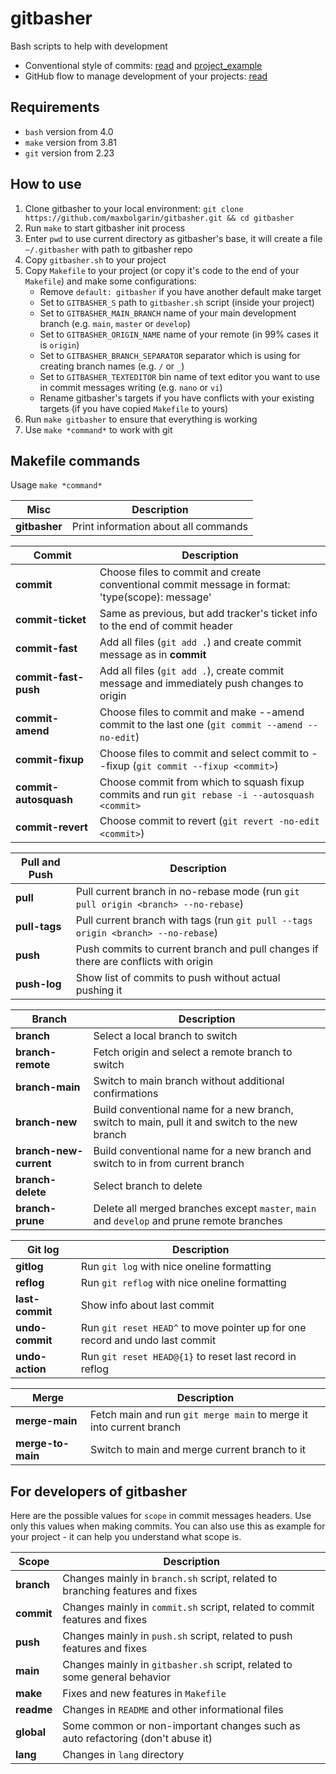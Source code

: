 # gitbasher

Bash scripts to help with development

* Conventional style of commits: [read](https://www.conventionalcommits.org/en) and [project_example](https://gist.github.com/brianclements/841ea7bffdb01346392c)
* GitHub flow to manage development of your projects: [read](https://gitversion.net/docs/learn/branching-strategies/githubflow/)


## Requirements

* `bash` version from 4.0
* `make` version from 3.81
* `git`  version from 2.23


## How to use

1. Clone gitbasher to your local environment: `git clone https://github.com/maxbolgarin/gitbasher.git && cd gitbasher`
2. Run `make` to start gitbasher init process
3. Enter `pwd` to use current directory as gitbasher's base, it will create a file `~/.gitbasher` with path to gitbasher repo
4. Copy `gitbasher.sh` to your project
5. Copy `Makefile` to your project (or copy it's code to the end of your `Makefile`) and make some configurations:
    * Remove `default: gitbasher` if you have another default make target
    * Set to `GITBASHER_S` path to `gitbasher.sh` script (inside your project)
    * Set to `GITBASHER_MAIN_BRANCH` name of your main development branch (e.g. `main`, `master` or `develop`)
    * Set to `GITBASHER_ORIGIN_NAME` name of your remote (in 99% cases it is `origin`)
    * Set to `GITBASHER_BRANCH_SEPARATOR` separator which is using for creating branch names (e.g. `/` or `_`)
    * Set to `GITBASHER_TEXTEDITOR` bin name of text editor you want to use in commit messages writing (e.g. `nano` or `vi`)
    * Rename gitbasher's targets if you have conflicts with your existing targets (if you have copied `Makefile` to yours)
6. Run `make gitbasher` to ensure that everything is working
7. Use `make *command*` to work with git


## Makefile commands

Usage `make *command*`

| **Misc**            | **Description**                                                                                 |
| ------------------- | ------------------------------------------------------------------------------------------------|
| **gitbasher**       | Print information about all commands                                                            |


| **Commit**            | **Description**                                                                                 |
|-----------------------|-------------------------------------------------------------------------------------------------|
| **commit**            | Choose files to commit and create conventional commit message in format: 'type(scope): message' |
| **commit-ticket**     | Same as previous, but add tracker's ticket info to the end of commit header                     |
| **commit-fast**       | Add all files (`git add .`) and create commit message as in **commit**                          |
| **commit-fast-push**  | Add all files (`git add .`), create commit message and immediately push changes to origin       |
| **commit-amend**      | Choose files to commit and make --amend commit to the last one (`git commit --amend --no-edit`) |
| **commit-fixup**      | Choose files to commit and select commit to --fixup (`git commit --fixup <commit>`)             |
| **commit-autosquash** | Choose commit from which to squash fixup commits and run `git rebase -i --autosquash <commit>`  |
| **commit-revert**     | Choose commit to revert (`git revert -no-edit <commit>`)                                        |


| **Pull and Push** | **Description**                                                                    |
|-------------------|------------------------------------------------------------------------------------|
| **pull**          | Pull current branch in no-rebase mode (run `git pull origin <branch> --no-rebase`) |
| **pull-tags**     | Pull current branch with tags (run `git pull --tags origin <branch> --no-rebase`)  |
| **push**          | Push commits to current branch and pull changes if there are conflicts with origin |
| **push-log**      | Show list of commits to push without actual pushing it                             |


| **Branch**             | **Description**                                                                                |
|------------------------|------------------------------------------------------------------------------------------------|
| **branch**             | Select a local branch to switch                                                                |
| **branch-remote**      | Fetch origin and select a remote branch to switch                                              |
| **branch-main**        | Switch to main branch without additional confirmations                                         |
| **branch-new**         | Build conventional name for a new branch, switch to main, pull it and switch to the new branch |
| **branch-new-current** | Build conventional name for a new branch and switch to in from current branch                  |
| **branch-delete**      | Select branch to delete                                                                        |
| **branch-prune**       | Delete all merged branches except `master`, `main` and `develop` and prune remote branches     |


| **Git log**     | **Description**                                                              |
|-----------------|------------------------------------------------------------------------------|
| **gitlog**      | Run `git log` with nice oneline formatting                                   |
| **reflog**      | Run `git reflog` with nice oneline formatting                                |
| **last-commit** | Show info about last commit                                                  |
| **undo-commit** | Run `git reset HEAD^` to move pointer up for one record and undo last commit |
| **undo-action** | Run `git reset HEAD@{1}` to reset last record in reflog                      |


| **Merge**         | **Description**                                                     |
|-------------------|---------------------------------------------------------------------|
| **merge-main**    | Fetch main and run `git merge main` to merge it into current branch |
| **merge-to-main** | Switch to main and merge current branch to it                       |



## For developers of gitbasher

Here are the possible values for `scope` in commit messages headers. Use only this values when making commits. You can also use this as example for your project - it can help you understand what scope is.

| **Scope**    | **Description**                                                                 |
|--------------|---------------------------------------------------------------------------------|
| **branch**   | Changes mainly in `branch.sh` script, related to branching features and fixes   |
| **commit**   | Changes mainly in `commit.sh` script, related to commit features and fixes      |
| **push**     | Changes mainly in `push.sh` script, related to push features and fixes          |
| **main**     | Changes mainly in `gitbasher.sh` script, related to some general behavior       |
| **make**     | Fixes and new features in `Makefile`                                            |
| **readme**   | Changes in `README` and other informational files                               |
| **global**   | Some common or non-important changes such as auto refactoring (don't abuse it)  |
| **lang**     | Changes in `lang` directory                                                     |

